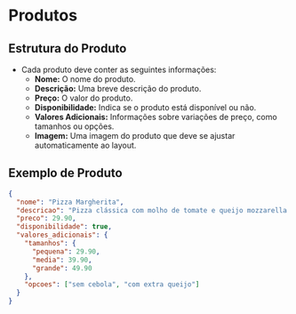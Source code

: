 # Produtos

## Estrutura do Produto
- Cada produto deve conter as seguintes informações:
  - **Nome:** O nome do produto.
  - **Descrição:** Uma breve descrição do produto.
  - **Preço:** O valor do produto.
  - **Disponibilidade:** Indica se o produto está disponível ou não.
  - **Valores Adicionais:** Informações sobre variações de preço, como tamanhos ou opções.
  - **Imagem:** Uma imagem do produto que deve se ajustar automaticamente ao layout.


## Exemplo de Produto
```json
{
  "nome": "Pizza Margherita",
  "descricao": "Pizza clássica com molho de tomate e queijo mozzarella.",
  "preco": 29.90,
  "disponibilidade": true,
  "valores_adicionais": {
    "tamanhos": {
      "pequena": 29.90,
      "media": 39.90,
      "grande": 49.90
    },
    "opcoes": ["sem cebola", "com extra queijo"]
  }
}
